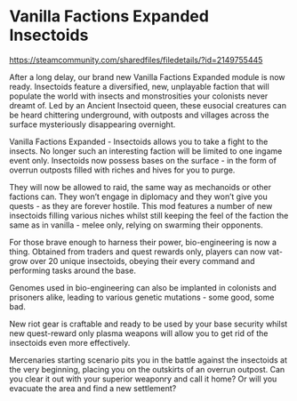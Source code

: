 # Vanilla Factions Expanded Insectoids

https://steamcommunity.com/sharedfiles/filedetails/?id=2149755445

After a long delay, our brand new Vanilla Factions Expanded module is now ready. Insectoids feature a diversified, new, unplayable faction that will populate the world with insects and monstrosities your colonists never dreamt of. Led by an Ancient Insectoid queen, these eusocial creatures can be heard chittering underground, with outposts and villages across the surface mysteriously disappearing overnight.

Vanilla Factions Expanded - Insectoids allows you to take a fight to the insects. No longer such an interesting faction will be limited to one ingame event only. Insectoids now possess bases on the surface - in the form of overrun outposts filled with riches and hives for you to purge.

They will now be allowed to raid, the same way as mechanoids or other factions can. They won’t engage in diplomacy and they won’t give you quests - as they are forever hostile. This mod features a number of new insectoids filling various niches whilst still keeping the feel of the faction the same as in vanilla - melee only, relying on swarming their opponents.

For those brave enough to harness their power, bio-engineering is now a thing. Obtained from traders and quest rewards only, players can now vat-grow over 20 unique insectoids, obeying their every command and performing tasks around the base.

Genomes used in bio-engineering can also be implanted in colonists and prisoners alike, leading to various genetic mutations - some good, some bad.

New riot gear is craftable and ready to be used by your base security whilst new quest-reward only plasma weapons will allow you to get rid of the insectoids even more effectively.

Mercenaries starting scenario pits you in the battle against the insectoids at the very beginning, placing you on the outskirts of an overrun outpost. Can you clear it out with your superior weaponry and call it home? Or will you evacuate the area and find a new settlement?
